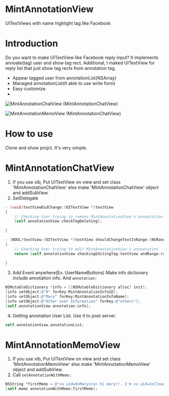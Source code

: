 MintAnnotationView
==================

UITextViews with name highlight tag like Facebook


Introduction
==
Do you want to make UITextView like Facebook reply input?
It implements annoate(tag) user and show tag rect.
Additional, I maked UITextView for reply list that just show tag rects from annotation tag.

 * Appear tagged user from annotationList(NSArray)
 * Managed annotationList(It able to use write form)
 * Easy customize.
 * 
 
![MintAnnotationChatView](https://github.com/soleaf/MintAnnotationView/blob/master/sc_chatview.png?raw=true)
(MintAnnotationChatView)

![MintAnnotationMemoView](https://github.com/soleaf/MintAnnotationView/blob/master/cs_memoview.png?raw=true)
(MintAnnotationChatView)

How to use
==
Clone and show projct. It's very simple.

MintAnnotationChatView
====

1. If you use xib, Put UITextView on view and set class 'MintAnnotationChatView' else make 'MintAnnotationChatView' object and addSubView.
2. SetDelegate

```objective-c
- (void)textViewDidChange:(UITextView *)textView
{
    // Checking User trying to remove MintAnnotationView's annoatation
    [self.annotationView checkTagDeleting];
    
}

- (BOOL)textView:(UITextView *)textView shouldChangeTextInRange:(NSRange)range replacementText:(NSString *)text
{
    // Checking User trying to edit MintAnnotationView's annoatation
    return [self.annotationView checkingEditingTag:textView andRange:range];
    
}
```

3. Add Event anywhere(Ex. UserNameButtons) Make info dictionary include annotation info. And `annotation:`

```objective-c
NSMutableDictionary *info = [[NSMutableDictionary alloc] init];
[info setObject:@"0" forKey:MintAnnotationInfoID];
[info setObject:@"Mary" forKey:MintAnnotationInfoName];
[info setObject:@"Other user Information" forKey:@"others"];
[self.annotationView annotation:info];
```

4. Getting annotation User List. Use it to post server.

```objective-c
self.annotationView.annotationList;
```

MintAnnotationMemoView
====

1. If you use xib, Put UITextView on view and set class 'MintAnnotationMemoView' else make 'MintAnnotationMemoView' object and addSubView.
2. Call `setAnnotationWithMemo: `

```objective-c
NSString *firstMemo = @"<u uid=0>Mary</u> hi mary!!. I'm <u uid=1>Cloud</u>.";
[self.memo annotationWithMemo:firstMemo];
```


